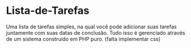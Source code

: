 # Lista-de-Tarefas
Uma lista de tarefas simples, na qual você pode adicionar suas tarefas juntamente com suas datas de conclusão. Tudo isso é gerenciado através de um sistema construído em PHP puro. (falta implementar css)
